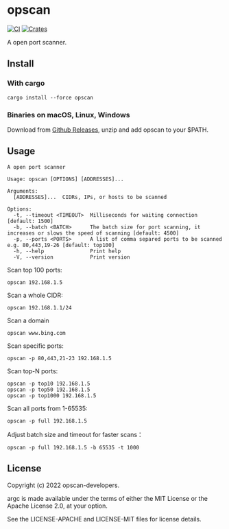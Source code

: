 # opscan

[![CI](https://github.com/sigoden/opscan/actions/workflows/ci.yaml/badge.svg)](https://github.com/sigoden/opscan/actions/workflows/ci.yaml)
[![Crates](https://img.shields.io/crates/v/opscan.svg)](https://crates.io/crates/opscan)

A open port scanner.

<!-- ![screenshot]() -->

## Install

### With cargo

```
cargo install --force opscan
```

### Binaries on macOS, Linux, Windows

Download from [Github Releases](https://github.com/sigoden/opscan/releases), unzip and add opscan to your $PATH.

## Usage

```
A open port scanner

Usage: opscan [OPTIONS] [ADDRESSES]...

Arguments:
  [ADDRESSES]...  CIDRs, IPs, or hosts to be scanned

Options:
  -t, --timeout <TIMEOUT>  Milliseconds for waiting connection [default: 1500]
  -b, --batch <BATCH>      The batch size for port scanning, it increases or slows the speed of scanning [default: 4500]
  -p, --ports <PORTS>      A list of comma separed ports to be scanned e.g. 80,443,19-26 [default: top100]
  -h, --help               Print help
  -V, --version            Print version
```

Scan top 100 ports:
```
opscan 192.168.1.5
```

Scan a whole CIDR:
```
opscan 192.168.1.1/24 
```

Scan a domain
```
opscan www.bing.com
```

Scan specific ports:
```
opscan -p 80,443,21-23 192.168.1.5
```

Scan top-N ports:
```
opscan -p top10 192.168.1.5
opscan -p top50 192.168.1.5
opscan -p top1000 192.168.1.5
```

Scan all ports from 1-65535:
```
opscan -p full 192.168.1.5
```

Adjust batch size and timeout for faster scans：
```
opscan -p full 192.168.1.5 -b 65535 -t 1000
```

## License

Copyright (c) 2022 opscan-developers.

argc is made available under the terms of either the MIT License or the Apache License 2.0, at your option.

See the LICENSE-APACHE and LICENSE-MIT files for license details.